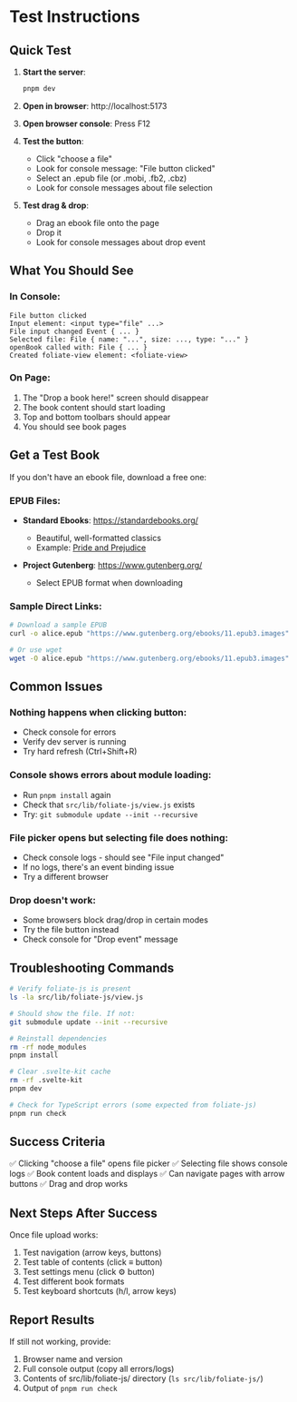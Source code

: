 # Test Instructions

## Quick Test

1. **Start the server**:
   ```bash
   pnpm dev
   ```

2. **Open in browser**: http://localhost:5173

3. **Open browser console**: Press F12

4. **Test the button**:
   - Click "choose a file"
   - Look for console message: "File button clicked"
   - Select an .epub file (or .mobi, .fb2, .cbz)
   - Look for console messages about file selection

5. **Test drag & drop**:
   - Drag an ebook file onto the page
   - Drop it
   - Look for console messages about drop event

## What You Should See

### In Console:
```
File button clicked
Input element: <input type="file" ...>
File input changed Event { ... }
Selected file: File { name: "...", size: ..., type: "..." }
openBook called with: File { ... }
Created foliate-view element: <foliate-view>
```

### On Page:
1. The "Drop a book here!" screen should disappear
2. The book content should start loading
3. Top and bottom toolbars should appear
4. You should see book pages

## Get a Test Book

If you don't have an ebook file, download a free one:

### EPUB Files:
- **Standard Ebooks**: https://standardebooks.org/
  - Beautiful, well-formatted classics
  - Example: [Pride and Prejudice](https://standardebooks.org/ebooks/jane-austen/pride-and-prejudice)

- **Project Gutenberg**: https://www.gutenberg.org/
  - Select EPUB format when downloading

### Sample Direct Links:
```bash
# Download a sample EPUB
curl -o alice.epub "https://www.gutenberg.org/ebooks/11.epub3.images"

# Or use wget
wget -O alice.epub "https://www.gutenberg.org/ebooks/11.epub3.images"
```

## Common Issues

### Nothing happens when clicking button:
- Check console for errors
- Verify dev server is running
- Try hard refresh (Ctrl+Shift+R)

### Console shows errors about module loading:
- Run `pnpm install` again
- Check that `src/lib/foliate-js/view.js` exists
- Try: `git submodule update --init --recursive`

### File picker opens but selecting file does nothing:
- Check console logs - should see "File input changed"
- If no logs, there's an event binding issue
- Try a different browser

### Drop doesn't work:
- Some browsers block drag/drop in certain modes
- Try the file button instead
- Check console for "Drop event" message

## Troubleshooting Commands

```bash
# Verify foliate-js is present
ls -la src/lib/foliate-js/view.js

# Should show the file. If not:
git submodule update --init --recursive

# Reinstall dependencies
rm -rf node_modules
pnpm install

# Clear .svelte-kit cache
rm -rf .svelte-kit
pnpm dev

# Check for TypeScript errors (some expected from foliate-js)
pnpm run check
```

## Success Criteria

✅ Clicking "choose a file" opens file picker
✅ Selecting file shows console logs
✅ Book content loads and displays
✅ Can navigate pages with arrow buttons
✅ Drag and drop works

## Next Steps After Success

Once file upload works:

1. Test navigation (arrow keys, buttons)
2. Test table of contents (click ≡ button)
3. Test settings menu (click ⚙ button)
4. Test different book formats
5. Test keyboard shortcuts (h/l, arrow keys)

## Report Results

If still not working, provide:
1. Browser name and version
2. Full console output (copy all errors/logs)
3. Contents of src/lib/foliate-js/ directory (`ls src/lib/foliate-js/`)
4. Output of `pnpm run check`
